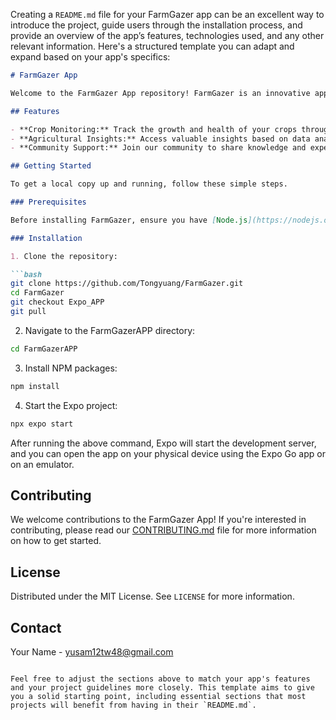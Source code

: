 Creating a `README.md` file for your FarmGazer app can be an excellent way to introduce the project, guide users through the installation process, and provide an overview of the app’s features, technologies used, and any other relevant information. Here's a structured template you can adapt and expand based on your app's specifics:

```markdown
# FarmGazer App

Welcome to the FarmGazer App repository! FarmGazer is an innovative application designed to bring cutting-edge agricultural insights directly to your fingertips. With FarmGazer, farmers, agricultural professionals, and hobbyists can easily monitor and manage their farming operations more efficiently.

## Features

- **Crop Monitoring:** Track the growth and health of your crops through our intuitive interface.
- **Agricultural Insights:** Access valuable insights based on data analytics to make informed farming decisions.
- **Community Support:** Join our community to share knowledge and experiences with fellow farmers.

## Getting Started

To get a local copy up and running, follow these simple steps.

### Prerequisites

Before installing FarmGazer, ensure you have [Node.js](https://nodejs.org/en/download/) installed on your machine. This project uses `npm` as a package manager.

### Installation

1. Clone the repository:

```bash
git clone https://github.com/Tongyuang/FarmGazer.git
cd FarmGazer
git checkout Expo_APP
git pull
```

2. Navigate to the FarmGazerAPP directory:

```bash
cd FarmGazerAPP
```

3. Install NPM packages:

```bash
npm install
```

4. Start the Expo project:

```bash
npx expo start
```

After running the above command, Expo will start the development server, and you can open the app on your physical device using the Expo Go app or on an emulator.



## Contributing

We welcome contributions to the FarmGazer App! If you're interested in contributing, please read our [CONTRIBUTING.md](CONTRIBUTING.md) file for more information on how to get started.

## License

Distributed under the MIT License. See `LICENSE` for more information.

## Contact

Your Name - yusam12tw48@gmail.com



```

Feel free to adjust the sections above to match your app's features and your project guidelines more closely. This template aims to give you a solid starting point, including essential sections that most projects will benefit from having in their `README.md`.
